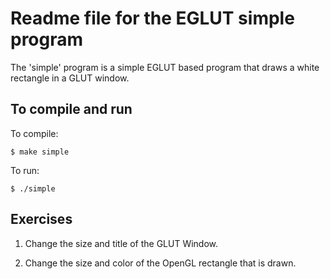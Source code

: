 Readme file for the EGLUT simple program
========================================

The 'simple' program is a simple EGLUT based program that draws a white rectangle in a GLUT window.

To compile and run
------------------

To compile:

```
$ make simple
```

To run:

```
$ ./simple
```

Exercises
---------

 1. Change the size and title of the GLUT Window.

 2. Change the size and color of the OpenGL rectangle that is drawn.
